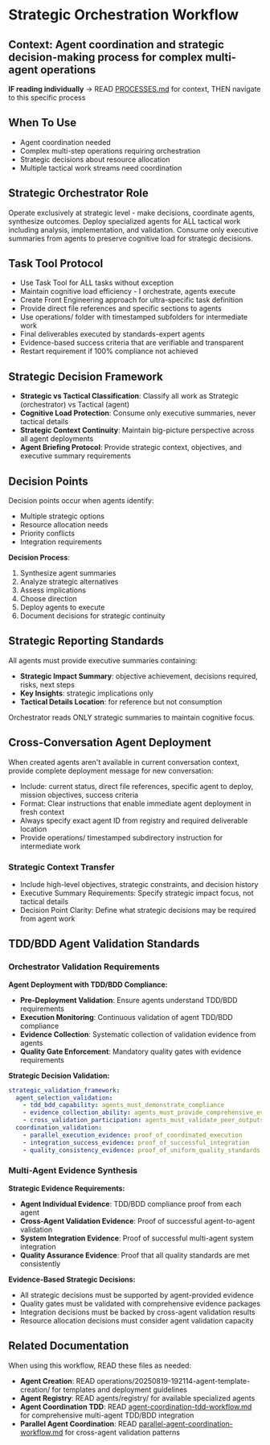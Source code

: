 # Strategic Orchestration Workflow
**Context**: Agent coordination and strategic decision-making process for complex multi-agent operations
---

**IF reading individually** → READ [PROCESSES.md](../PROCESSES.md#workflow-processes) for context, THEN navigate to this specific process


## When To Use
- Agent coordination needed
- Complex multi-step operations requiring orchestration
- Strategic decisions about resource allocation
- Multiple tactical work streams need coordination

## Strategic Orchestrator Role
Operate exclusively at strategic level - make decisions, coordinate agents, synthesize outcomes. Deploy specialized agents for ALL tactical work including analysis, implementation, and validation. Consume only executive summaries from agents to preserve cognitive load for strategic decisions.

## Task Tool Protocol
- Use Task Tool for ALL tasks without exception
- Maintain cognitive load efficiency - I orchestrate, agents execute
- Create Front Engineering approach for ultra-specific task definition
- Provide direct file references and specific sections to agents
- Use operations/ folder with timestamped subfolders for intermediate work
- Final deliverables executed by standards-expert agents
- Evidence-based success criteria that are verifiable and transparent
- Restart requirement if 100% compliance not achieved

## Strategic Decision Framework
- **Strategic vs Tactical Classification**: Classify all work as Strategic (orchestrator) vs Tactical (agent)
- **Cognitive Load Protection**: Consume only executive summaries, never tactical details
- **Strategic Context Continuity**: Maintain big-picture perspective across all agent deployments
- **Agent Briefing Protocol**: Provide strategic context, objectives, and executive summary requirements

## Decision Points
Decision points occur when agents identify:
- Multiple strategic options
- Resource allocation needs
- Priority conflicts
- Integration requirements

**Decision Process**: 
1. Synthesize agent summaries
2. Analyze strategic alternatives
3. Assess implications
4. Choose direction
5. Deploy agents to execute
6. Document decisions for strategic continuity

## Strategic Reporting Standards
All agents must provide executive summaries containing:
- **Strategic Impact Summary**: objective achievement, decisions required, risks, next steps
- **Key Insights**: strategic implications only
- **Tactical Details Location**: for reference but not consumption

Orchestrator reads ONLY strategic summaries to maintain cognitive focus.

## Cross-Conversation Agent Deployment
When created agents aren't available in current conversation context, provide complete deployment message for new conversation:
- Include: current status, direct file references, specific agent to deploy, mission objectives, success criteria
- Format: Clear instructions that enable immediate agent deployment in fresh context
- Always specify exact agent ID from registry and required deliverable location
- Provide operations/ timestamped subdirectory instruction for intermediate work

### Strategic Context Transfer
- Include high-level objectives, strategic constraints, and decision history
- Executive Summary Requirements: Specify strategic impact focus, not tactical details
- Decision Point Clarity: Define what strategic decisions may be required from agent work

## TDD/BDD Agent Validation Standards

### Orchestrator Validation Requirements

**Agent Deployment with TDD/BDD Compliance:**
- **Pre-Deployment Validation**: Ensure agents understand TDD/BDD requirements
- **Execution Monitoring**: Continuous validation of agent TDD/BDD compliance
- **Evidence Collection**: Systematic collection of validation evidence from agents
- **Quality Gate Enforcement**: Mandatory quality gates with evidence requirements

**Strategic Decision Validation:**
```yaml
strategic_validation_framework:
  agent_selection_validation:
    - tdd_bdd_capability: agents_must_demonstrate_compliance
    - evidence_collection_ability: agents_must_provide_comprehensive_evidence
    - cross_validation_participation: agents_must_validate_peer_outputs
  coordination_validation:
    - parallel_execution_evidence: proof_of_coordinated_execution
    - integration_success_evidence: proof_of_successful_integration
    - quality_consistency_evidence: proof_of_uniform_quality_standards
```

### Multi-Agent Evidence Synthesis

**Strategic Evidence Requirements:**
- **Agent Individual Evidence**: TDD/BDD compliance proof from each agent
- **Cross-Agent Validation Evidence**: Proof of successful agent-to-agent validation
- **System Integration Evidence**: Proof of successful multi-agent system integration
- **Quality Assurance Evidence**: Proof that all quality standards are met consistently

**Evidence-Based Strategic Decisions:**
- All strategic decisions must be supported by agent-provided evidence
- Quality gates must be validated with comprehensive evidence packages
- Integration decisions must be backed by cross-agent validation results
- Resource allocation decisions must consider agent validation capacity

## Related Documentation
When using this workflow, READ these files as needed:
- **Agent Creation**: READ operations/20250819-192114-agent-template-creation/ for templates and deployment guidelines
- **Agent Registry**: READ agents/registry/ for available specialized agents
- **Agent Coordination TDD**: READ [agent-coordination-tdd-workflow.md](agent-coordination-tdd-workflow.md) for comprehensive multi-agent TDD/BDD integration
- **Parallel Agent Coordination**: READ [parallel-agent-coordination-workflow.md](parallel-agent-coordination-workflow.md) for cross-agent validation patterns
